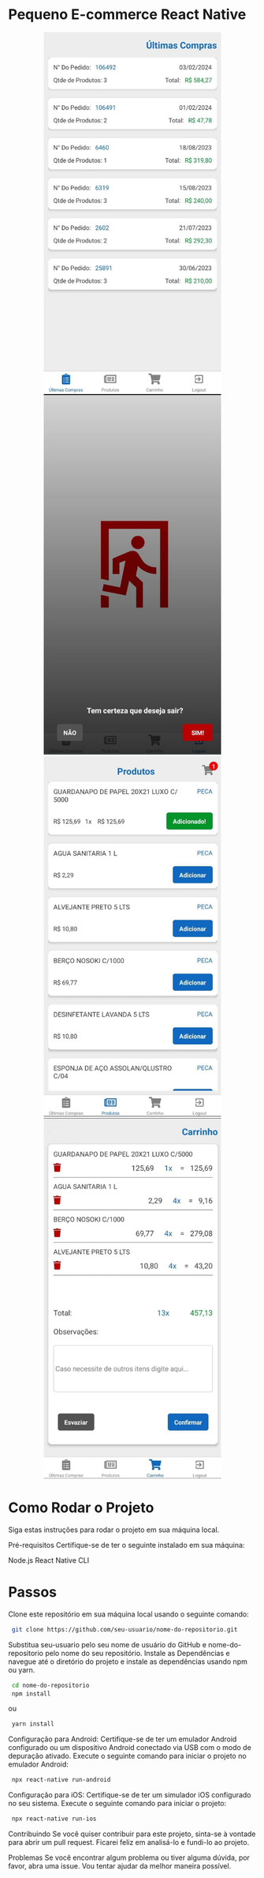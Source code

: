 # Pequeno E-commerce React Native

<div align="center">
  <img src="src/assets/images/1.jpg" width="360" height="730" />
  <img src="src/assets/images/2.jpeg" width="360" height="730" />
  <img src="src/assets/images/3.jpg" width="360" height="730" />
  <img src="src/assets/images/4.jpg" width="360" height="730" />
  
</div>

# Como Rodar o Projeto
Siga estas instruções para rodar o projeto em sua máquina local.

Pré-requisitos
Certifique-se de ter o seguinte instalado em sua máquina:

Node.js
React Native CLI
# Passos

Clone este repositório em sua máquina local usando o seguinte comando:

```bash
 git clone https://github.com/seu-usuario/nome-do-repositorio.git
```

Substitua seu-usuario pelo seu nome de usuário do GitHub e nome-do-repositorio pelo nome do seu repositório.
Instale as Dependências e navegue até o diretório do projeto e instale as dependências usando npm ou yarn.


```bash
 cd nome-do-repositorio 
 npm install
```

ou 
```bash
 yarn install
```


Configuração para Android: Certifique-se de ter um emulador Android configurado ou um dispositivo Android conectado via USB com o modo de depuração ativado.
Execute o seguinte comando para iniciar o projeto no emulador Android:

```bash
 npx react-native run-android
```

Configuração para iOS: Certifique-se de ter um simulador iOS configurado no seu sistema.
Execute o seguinte comando para iniciar o projeto:

```bash
 npx react-native run-ios
```

Contribuindo
Se você quiser contribuir para este projeto, sinta-se à vontade para abrir um pull request. Ficarei feliz em analisá-lo e fundi-lo ao projeto.

Problemas
Se você encontrar algum problema ou tiver alguma dúvida, por favor, abra uma issue. Vou tentar ajudar da melhor maneira possível.
